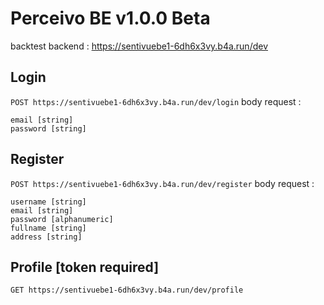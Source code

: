 # Perceivo BE v1.0.0 Beta
backtest backend : https://sentivuebe1-6dh6x3vy.b4a.run/dev

## Login
```POST https://sentivuebe1-6dh6x3vy.b4a.run/dev/login```
body request :
```
email [string]
password [string]
```

## Register
```POST https://sentivuebe1-6dh6x3vy.b4a.run/dev/register```
body request :
```
username [string]
email [string]
password [alphanumeric]
fullname [string]
address [string]
```

## Profile [token required]
```
GET https://sentivuebe1-6dh6x3vy.b4a.run/dev/profile
```
